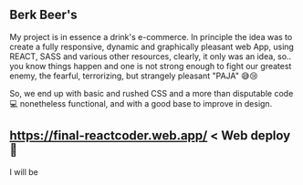 ##  Berk Beer's

My project is in essence a drink's e-commerce. In principle the idea was to create a fully responsive, dynamic and graphically pleasant web App, using REACT, SASS and various other resources, clearly, it only was an idea, so.. you know things happen and one is not strong enough to fight our greatest enemy, the fearful, terrorizing, but strangely pleasant "PAJA" 😅😢 

So, we end up with basic and rushed CSS and a more than disputable code 💻  nonetheless functional, and with a good base to improve in design.


 ## https://final-reactcoder.web.app/ < Web deploy 🔗

 I will be 


